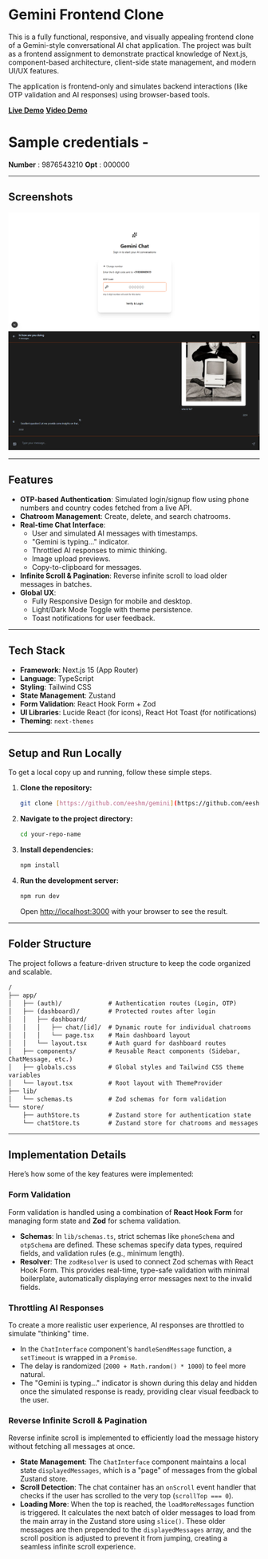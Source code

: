 # Gemini Frontend Clone 

This is a fully functional, responsive, and visually appealing frontend clone of a Gemini-style conversational AI chat application. The project was built as a frontend assignment to demonstrate practical knowledge of Next.js, component-based architecture, client-side state management, and modern UI/UX features.

The application is frontend-only and simulates backend interactions (like OTP validation and AI responses) using browser-based tools.

**[Live Demo](YOUR_DEPLOYMENT_LINK_HERE)**
**[Video Demo](https://www.loom.com/share/7ad8d14711284604abe4353919ef6489?sid=19b14d94-7882-436e-a0d5-6d5ac36dfa67)**



# Sample credentials - 

**Number**  : 9876543210
**Opt** : 000000

---

## Screenshots

![Light Mode Screenshot](./public/light.png)
![Dark Mode Screenshot](./public/dark.png)

---

## Features

- **OTP-based Authentication**: Simulated login/signup flow using phone numbers and country codes fetched from a live API.
- **Chatroom Management**: Create, delete, and search chatrooms.
- **Real-time Chat Interface**:
  - User and simulated AI messages with timestamps.
  - "Gemini is typing..." indicator.
  - Throttled AI responses to mimic thinking.
  - Image upload previews.
  - Copy-to-clipboard for messages.
- **Infinite Scroll & Pagination**: Reverse infinite scroll to load older messages in batches.
- **Global UX**:
  - Fully Responsive Design for mobile and desktop.
  - Light/Dark Mode Toggle with theme persistence.
  - Toast notifications for user feedback.

---

## Tech Stack

- **Framework**: Next.js 15 (App Router)
- **Language**: TypeScript
- **Styling**: Tailwind CSS
- **State Management**: Zustand
- **Form Validation**: React Hook Form + Zod
- **UI Libraries**: Lucide React (for icons), React Hot Toast (for notifications)
- **Theming**: `next-themes`

---

## Setup and Run Locally

To get a local copy up and running, follow these simple steps.

1.  **Clone the repository:**
    ```sh
    git clone [https://github.com/eeshm/gemini](https://github.com/eeshm/gemini)
    ```
2.  **Navigate to the project directory:**
    ```sh
    cd your-repo-name
    ```
3.  **Install dependencies:**
    ```sh
    npm install
    ```
4.  **Run the development server:**
    ```sh
    npm run dev
    ```
    Open [http://localhost:3000](http://localhost:3000) with your browser to see the result.

---

## Folder Structure

The project follows a feature-driven structure to keep the code organized and scalable.

```
/
├── app/
│   ├── (auth)/             # Authentication routes (Login, OTP)
│   ├── (dashboard)/        # Protected routes after login
│   │   ├── dashboard/
│   │   │   ├── chat/[id]/  # Dynamic route for individual chatrooms
│   │   │   └── page.tsx    # Main dashboard layout
│   │   └── layout.tsx      # Auth guard for dashboard routes
│   ├── components/         # Reusable React components (Sidebar, ChatMessage, etc.)
│   ├── globals.css         # Global styles and Tailwind CSS theme variables
│   └── layout.tsx          # Root layout with ThemeProvider
├── lib/
│   └── schemas.ts          # Zod schemas for form validation
└── store/
    ├── authStore.ts        # Zustand store for authentication state
    └── chatStore.ts        # Zustand store for chatrooms and messages
```

---

## Implementation Details

Here’s how some of the key features were implemented:

### Form Validation

Form validation is handled using a combination of **React Hook Form** for managing form state and **Zod** for schema validation.

- **Schemas**: In `lib/schemas.ts`, strict schemas like `phoneSchema` and `otpSchema` are defined. These schemas specify data types, required fields, and validation rules (e.g., minimum length).
- **Resolver**: The `zodResolver` is used to connect Zod schemas with React Hook Form. This provides real-time, type-safe validation with minimal boilerplate, automatically displaying error messages next to the invalid fields.

### Throttling AI Responses

To create a more realistic user experience, AI responses are throttled to simulate "thinking" time.

- In the `ChatInterface` component's `handleSendMessage` function, a `setTimeout` is wrapped in a `Promise`.
- The delay is randomized (`2000 + Math.random() * 1000`) to feel more natural.
- The "Gemini is typing..." indicator is shown during this delay and hidden once the simulated response is ready, providing clear visual feedback to the user.

### Reverse Infinite Scroll & Pagination

Reverse infinite scroll is implemented to efficiently load the message history without fetching all messages at once.

- **State Management**: The `ChatInterface` component maintains a local state `displayedMessages`, which is a "page" of messages from the global Zustand store.
- **Scroll Detection**: The chat container has an `onScroll` event handler that checks if the user has scrolled to the very top (`scrollTop === 0`).
- **Loading More**: When the top is reached, the `loadMoreMessages` function is triggered. It calculates the next batch of older messages to load from the main array in the Zustand store using `slice()`. These older messages are then prepended to the `displayedMessages` array, and the scroll position is adjusted to prevent it from jumping, creating a seamless infinite scroll experience.